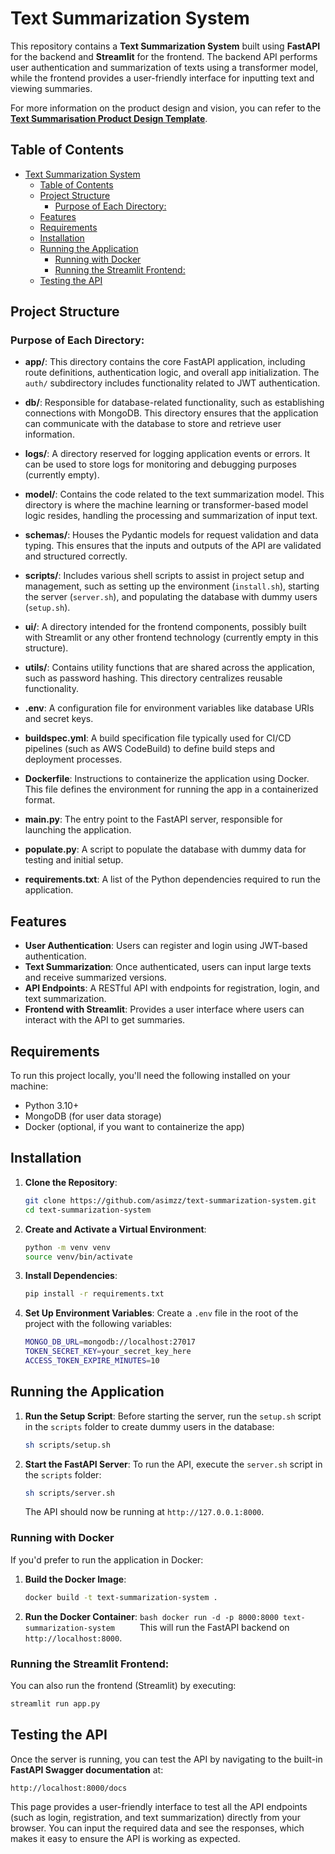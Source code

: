 # Text Summarization System

This repository contains a **Text Summarization System** built using **FastAPI** for the backend and **Streamlit** for the frontend. The backend API performs user authentication and summarization of texts using a transformer model, while the frontend provides a user-friendly interface for inputting text and viewing summaries.

For more information on the product design and vision, you can refer to the [**Text Summarisation Product Design Template**](https://drive.google.com/file/d/142UIEqXk1khP-nDhZcywclJF7BA59FTF/view?usp=sharing).

## Table of Contents

- [Text Summarization System](#text-summarization-system)
  - [Table of Contents](#table-of-contents)
  - [Project Structure](#project-structure)
    - [Purpose of Each Directory:](#purpose-of-each-directory)
  - [Features](#features)
  - [Requirements](#requirements)
  - [Installation](#installation)
  - [Running the Application](#running-the-application)
    - [Running with Docker](#running-with-docker)
    - [Running the Streamlit Frontend:](#running-the-streamlit-frontend)
  - [Testing the API](#testing-the-api)

## Project Structure

### Purpose of Each Directory:

- **app/**: This directory contains the core FastAPI application, including route definitions, authentication logic, and overall app initialization. The `auth/` subdirectory includes functionality related to JWT authentication.

- **db/**: Responsible for database-related functionality, such as establishing connections with MongoDB. This directory ensures that the application can communicate with the database to store and retrieve user information.
- **logs/**: A directory reserved for logging application events or errors. It can be used to store logs for monitoring and debugging purposes (currently empty).
- **model/**: Contains the code related to the text summarization model. This directory is where the machine learning or transformer-based model logic resides, handling the processing and summarization of input text.
- **schemas/**: Houses the Pydantic models for request validation and data typing. This ensures that the inputs and outputs of the API are validated and structured correctly.
- **scripts/**: Includes various shell scripts to assist in project setup and management, such as setting up the environment (`install.sh`), starting the server (`server.sh`), and populating the database with dummy users (`setup.sh`).
- **ui/**: A directory intended for the frontend components, possibly built with Streamlit or any other frontend technology (currently empty in this structure).
- **utils/**: Contains utility functions that are shared across the application, such as password hashing. This directory centralizes reusable functionality.
- **.env**: A configuration file for environment variables like database URIs and secret keys.
- **buildspec.yml**: A build specification file typically used for CI/CD pipelines (such as AWS CodeBuild) to define build steps and deployment processes.
- **Dockerfile**: Instructions to containerize the application using Docker. This file defines the environment for running the app in a containerized format.
- **main.py**: The entry point to the FastAPI server, responsible for launching the application.
- **populate.py**: A script to populate the database with dummy data for testing and initial setup.
- **requirements.txt**: A list of the Python dependencies required to run the application.

## Features

- **User Authentication**: Users can register and login using JWT-based authentication.
- **Text Summarization**: Once authenticated, users can input large texts and receive summarized versions.
- **API Endpoints**: A RESTful API with endpoints for registration, login, and text summarization.
- **Frontend with Streamlit**: Provides a user interface where users can interact with the API to get summaries.

## Requirements

To run this project locally, you'll need the following installed on your machine:

- Python 3.10+
- MongoDB (for user data storage)
- Docker (optional, if you want to containerize the app)

## Installation

1. **Clone the Repository**:
   ```bash
   git clone https://github.com/asimzz/text-summarization-system.git
   cd text-summarization-system
   ```
2. **Create and Activate a Virtual Environment**:
   ```bash
   python -m venv venv
   source venv/bin/activate
   ```
3. **Install Dependencies**:
   ```bash
   pip install -r requirements.txt
   ```
4. **Set Up Environment Variables**: Create a `.env` file in the root of the project with the following variables:
   ```bash
   MONGO_DB_URL=mongodb://localhost:27017
   TOKEN_SECRET_KEY=your_secret_key_here
   ACCESS_TOKEN_EXPIRE_MINUTES=10
   ```

## Running the Application

1. **Run the Setup Script**: Before starting the server, run the `setup.sh` script in the `scripts` folder to create dummy users in the database:
   ```bash
   sh scripts/setup.sh
   ```
2. **Start the FastAPI Server**: To run the API, execute the `server.sh` script in the `scripts` folder:
   ```bash
   sh scripts/server.sh
   ```
   The API should now be running at `http://127.0.0.1:8000`.

### Running with Docker

If you'd prefer to run the application in Docker:

1.  **Build the Docker Image**:
    ```bash
    docker build -t text-summarization-system .
    ```
2.  **Run the Docker Container**:
    `bash
	docker run -d -p 8000:8000 text-summarization-system    
	`
    This will run the FastAPI backend on `http://localhost:8000`.

### Running the Streamlit Frontend:

You can also run the frontend (Streamlit) by executing:

```bash
streamlit run app.py
```

## Testing the API

Once the server is running, you can test the API by navigating to the built-in **FastAPI Swagger documentation** at:

```bash
http://localhost:8000/docs
```

This page provides a user-friendly interface to test all the API endpoints (such as login, registration, and text summarization) directly from your browser. You can input the required data and see the responses, which makes it easy to ensure the API is working as expected.
